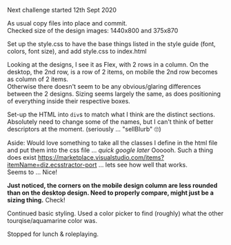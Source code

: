 Next challenge started 12th Sept 2020

As usual copy files into place and commit.  
Checked size of the design images: 1440x800 and 375x870  

Set up the style.css to have the base things listed in the style guide (font, colors, font size), and add style.css to index.html

Looking at the designs, I see it as Flex, with 2 rows in a column. On the desktop, the 2nd row, is a row of 2 items, on mobile the 2nd row becomes as column of 2 items.  
Otherwise there doesn't seem to be any obvious/glaring differences between the 2 designs. Sizing seems largely the same, as does positioning of everything inside their respective boxes.

Set-up the HTML into `div`s to match what I think are the distinct sections. Absolutely need to change some of the names, but I can't think of better descriptors at the moment. (seriously ... "sellBlurb" 🙄)

Aside: Would love something to take all the classes I define in the html file and put them into the css file ... *quick google later* Oooooh. Such a thing does exist https://marketplace.visualstudio.com/items?itemName=diz.ecsstractor-port ... lets see how well that works.  
Seems to ... Nice!

**Just noticed, the corners on the mobile design column are less rounded than on the desktop design. Need to properly compare, might just be a sizing thing.** Check!

Continued basic styling. Used a color picker to find (roughly) what the other tourqise/aquamarine color was.

Stopped for lunch & roleplaying.



